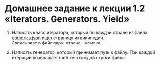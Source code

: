 # Домашнее задание к лекции 1.2 «Iterators. Generators. Yield»

1. Написать класс итератора, который по каждой стране из файла [countries.json](https://github.com/mledoze/countries/blob/master/countries.json) ищет страницу из википедии.   
Записывает в файл пару: страна – ссылка.

2. Написать генератор, который принимает путь к файлу. При каждой итерации возвращает md5 хеш каждой строки файла.
